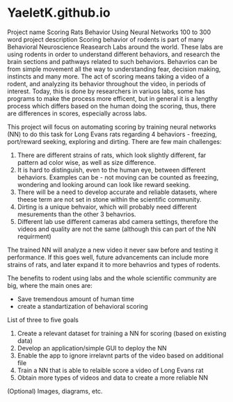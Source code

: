 # YaeletK.github.io
Project name
  Scoring Rats Behavior Using Neural Networks
100 to 300 word project description
  Scoring behavior of rodents is part of many Behavioral Neuroscience Reasearch Labs around the world. 
  These labs are using rodents in order to understand different behaviors, and research the brain sections and pathways related to such behaviors.
  Behavrios can be from simple movement all the way to understanding fear, decision making, instincts and many more.
  The act of scoring means taking a video of a rodent, and analyzing its behavior throughout the video, in periods of interest.
  Today, this is done by researchers in variuos labs, some has programs to make the process more efficent, but in general it is a lengthy process
    which differs based on the human doing the scoring, thus, there are differences in scores, especially across labs.
  
  This project will focus on automating scoring by training neural networks (NN) to do this task for Long Evans rats regarding 4 behaviors - 
  freezing, port/reward seeking, exploring and dirting.
  There are few main challenges:
  1. There are different strains of rats, which look slightly different, far pattern ad color wise, as well as size difference.
  2. It is hard to distinguish, even to the human eye, between different behaviors. 
    Examples can be - not moving can be counted as freezing, wondering and looking around can look like reward seeking.
  3. There will be a need to develop accurate and reliable datasets, where theese term are not set in stone within the scientific community.
  4. Dirting is a unique behvaior, which will probably need different mesurements than the other 3 behavrios.
  5. Different lab use different cameras abd camera settings, therefore the videos and quality are not the same 
      (although this can part of the NN requirment)

  The trained NN will analyze a new video it never saw before and testing it performance. 
  If this goes well, future advancements can include more strains of rats, and later expand it to more behavrios and types of rodents.

  The benefits to rodent using labs and the whole scientific community are big, where the main ones are:
  - Save tremendous amount of human time
  - create a standartization of behavioral scoring
  
List of three to five goals
  1. Create a relevant dataset for training a NN for scoring (based on existing data)
  2. Develop an application/simple GUI to deploy the NN
  3. Enable the app to ignore irrelavnt parts of the video based on additional file
  4. Train a NN that is able to relaible score a video of Long Evans rat
  5. Obtain more types of videos and data to create a more reliable NN

(Optional) Images, diagrams, etc.



